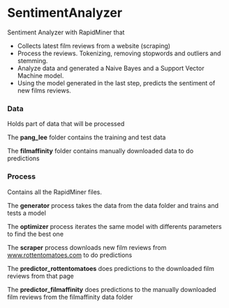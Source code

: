 # SentimentAnalyzer
Sentiment Analyzer with RapidMiner that
- Collects latest film reviews from a website (scraping)
- Process the reviews. Tokenizing, removing stopwords and outliers and stemming.
- Analyze data and generated a Naive Bayes and a Support Vector Machine model.
- Using the model generated in the last step, predicts the sentiment of new films reviews.

### Data
Holds part of data that will be processed

The **pang_lee** folder contains the training and test data

The **filmaffinity** folder contains manually downloaded data to do predictions

### Process
Contains all the RapidMiner files.

The **generator** process takes the data from the data folder and trains and tests a model

The **optimizer** process iterates the same model with differents parameters to find the best one

The **scraper** process downloads new film reviews from www.rottentomatoes.com to do predictions

The **predictor_rottentomatoes** does predictions to the downloaded film reviews from that page

The **predictor_filmaffinity** does predictions to the manually downloaded film reviews from the filmaffinity data folder



